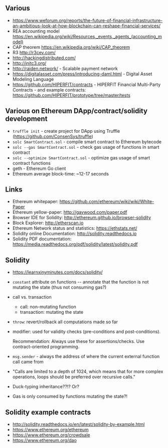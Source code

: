 Various
-------
 * https://www.weforum.org/reports/the-future-of-financial-infrastructure-an-ambitious-look-at-how-blockchain-can-reshape-financial-services/
 * REA accounting model https://en.wikipedia.org/wiki/Resources,_events,_agents_(accounting_model)
 * CAP theorem https://en.wikipedia.org/wiki/CAP_theorem
 * R3 http://r3cev.com/
 * http://hackingdistributed.com/
 * http://initc3.org/
 * http://raiden.network/ - Scalable payment network
 * https://digitalasset.com/press/introducing-daml.html - Digital Asset Modeling Language
 * https://github.com/HIPERFIT/contracts - HIPERFIT Financial Multi-Party Contracts - and example contracts: https://github.com/HIPERFIT/prototype/tree/master/tests



Various on Ethereum DApp/contract/solidity development
------------------------------------------------------

 * ```truffle init``` - create project for DApp using Truffle (https://github.com/ConsenSys/truffle)
 * ```solc SmartContract.sol``` - compile smart contract to Ethereum bytecode
 * ```solc --gas SmartContract.sol``` - check gas usage of functions in smart contract
 * ```solc --optimize SmartContract.sol``` - optimize gas usage of smart contract functions
 * geth - Ethereum Go client
 * Ethereum average block-time: ~12-17 seconds

Links
-----
 * Ethereum whitepaper: https://github.com/ethereum/wiki/wiki/White-Paper
 * Ethereum yellow-paper: http://gavwood.com/paper.pdf
 * Browser IDE for Solidity: http://ethereum.github.io/browser-solidity
 * Block Explorer: http://etherscan.io
 * Ethereum Network status and statistics: https://ethstats.net/
 * Solidity online Documentation: http://solidity.readthedocs.io
 * Solidity PDF documentation: https://media.readthedocs.org/pdf/solidity/latest/solidity.pdf 

Solidity
--------
 * https://learnxinyminutes.com/docs/solidity/

 * ```constant``` attribute on functions -- annotate that the function
   is not mutating the state (thus not consuming gas?)
 
 * call vs. transaction
   - call: non-mutating function
   - transaction: mutating the state
   
 * ```throw```: revert/rollback all computations made so far

 * modifier: used for validity checks (pre-conditions and
   post-conditions).

   Recommendation: Always use these for assertions/checks.  Use
   contract-oriented programming.

 * ```msg.sender``` - always the address of where the current external
   function call came from

 * "Calls are limited to a depth of 1024, which means that for more complex operations, loops should be preferred over recursive calls."

 * Duck-typing inheritance??!? Or?

 * Gas is only consumed by functions mutating the state?!

Solidity example contracts
--------------------------
 * http://solidity.readthedocs.io/en/latest/solidity-by-example.html
 * https://www.ethereum.org/ethereum
 * https://www.ethereum.org/crowdsale
 * https://www.ethereum.org/dao